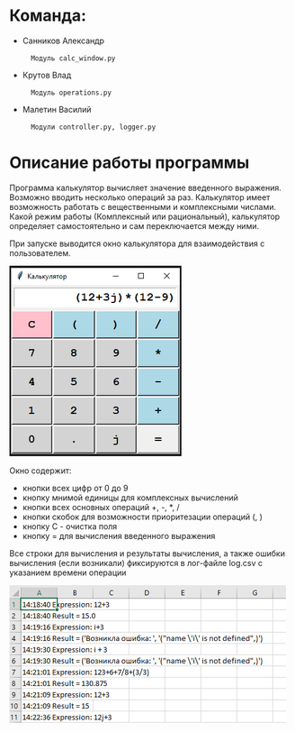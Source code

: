 # Команда:

* Санников Александр
    
        Модуль calc_window.py

* Крутов Влад

        Модуль operations.py

* Малетин Василий

        Модули controller.py, logger.py

# Описание работы программы

Программа калькулятор вычисляет значение введенного выражения. Возможно вводить несколько операций за раз. Калькулятор имеет возможность работать с вещественными и комплексными числами. Какой режим работы (Комплексный или рациональный), калькулятор определяет самостоятельно и сам переключается между ними.

При запуске выводится окно калькулятора для взаимодействия с пользователем. 

![Image](general_view.png)

Окно содержит:
* кнопки всех цифр от 0 до 9
* кнопку мнимой единицы для комплексных вычислений
* кнопки всех основных операций +, -, *, /
* кнопки скобок для возможности приоритезации операций (, )
* кнопку C - очистка поля
* кнопку = для вычисления введенного выражения

Все строки для вычисления и результаты вычисления, а также ошибки вычисления (если возникали) фиксируются в лог-файле log.csv с указанием времени операции

![Image](log_view.png)
